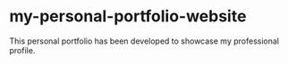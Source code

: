 # my-personal-portfolio-website
This personal portfolio has been developed to showcase my professional profile.
